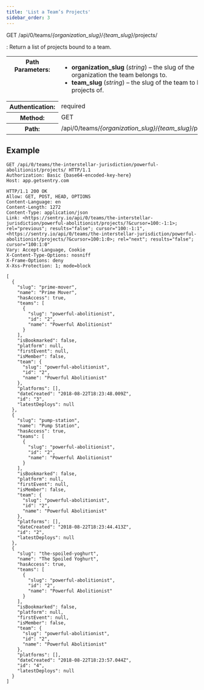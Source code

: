 ```yaml
---
title: 'List a Team’s Projects'
sidebar_order: 3
---
```


GET /api/0/teams/_{organization_slug}_/_{team_slug}_/projects/

: Return a list of projects bound to a team.

  <table class="table"><tbody valign="top"><tr><th>Path Parameters:</th><td><ul><li><strong>organization_slug</strong> (<em>string</em>) – the slug of the organization the team belongs to.</li><li><strong>team_slug</strong> (<em>string</em>) – the slug of the team to list the projects of.</li></ul></td></tr><tr><th>Authentication:</th><td>required</td></tr><tr><th>Method:</th><td>GET</td></tr><tr><th>Path:</th><td>/api/0/teams/<em>{organization_slug}</em>/<em>{team_slug}</em>/projects/</td></tr></tbody></table>

## Example

```http
GET /api/0/teams/the-interstellar-jurisdiction/powerful-abolitionist/projects/ HTTP/1.1
Authorization: Basic {base64-encoded-key-here}
Host: app.getsentry.com
```

```http
HTTP/1.1 200 OK
Allow: GET, POST, HEAD, OPTIONS
Content-Language: en
Content-Length: 1272
Content-Type: application/json
Link: <https://sentry.io/api/0/teams/the-interstellar-jurisdiction/powerful-abolitionist/projects/?&cursor=100:-1:1>; rel="previous"; results="false"; cursor="100:-1:1", <https://sentry.io/api/0/teams/the-interstellar-jurisdiction/powerful-abolitionist/projects/?&cursor=100:1:0>; rel="next"; results="false"; cursor="100:1:0"
Vary: Accept-Language, Cookie
X-Content-Type-Options: nosniff
X-Frame-Options: deny
X-Xss-Protection: 1; mode=block

[
  {
    "slug": "prime-mover",
    "name": "Prime Mover",
    "hasAccess": true,
    "teams": [
      {
        "slug": "powerful-abolitionist",
        "id": "2",
        "name": "Powerful Abolitionist"
      }
    ],
    "isBookmarked": false,
    "platform": null,
    "firstEvent": null,
    "isMember": false,
    "team": {
      "slug": "powerful-abolitionist",
      "id": "2",
      "name": "Powerful Abolitionist"
    },
    "platforms": [],
    "dateCreated": "2018-08-22T18:23:48.009Z",
    "id": "3",
    "latestDeploys": null
  },
  {
    "slug": "pump-station",
    "name": "Pump Station",
    "hasAccess": true,
    "teams": [
      {
        "slug": "powerful-abolitionist",
        "id": "2",
        "name": "Powerful Abolitionist"
      }
    ],
    "isBookmarked": false,
    "platform": null,
    "firstEvent": null,
    "isMember": false,
    "team": {
      "slug": "powerful-abolitionist",
      "id": "2",
      "name": "Powerful Abolitionist"
    },
    "platforms": [],
    "dateCreated": "2018-08-22T18:23:44.413Z",
    "id": "2",
    "latestDeploys": null
  },
  {
    "slug": "the-spoiled-yoghurt",
    "name": "The Spoiled Yoghurt",
    "hasAccess": true,
    "teams": [
      {
        "slug": "powerful-abolitionist",
        "id": "2",
        "name": "Powerful Abolitionist"
      }
    ],
    "isBookmarked": false,
    "platform": null,
    "firstEvent": null,
    "isMember": false,
    "team": {
      "slug": "powerful-abolitionist",
      "id": "2",
      "name": "Powerful Abolitionist"
    },
    "platforms": [],
    "dateCreated": "2018-08-22T18:23:57.044Z",
    "id": "4",
    "latestDeploys": null
  }
]
```
